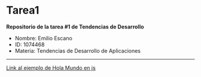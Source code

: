 # Tarea1
**Repositorio de la tarea #1 de Tendencias de Desarrollo**
- Nombre: Emilio Escano
- ID: 1074468
- Materia: Tendencias de Desarrollo de Aplicaciones
---
[Link al ejemplo de Hola Mundo en js](https://github.com/Lunaticfrg0/Tarea1/blob/main/HolaMundo.js)
